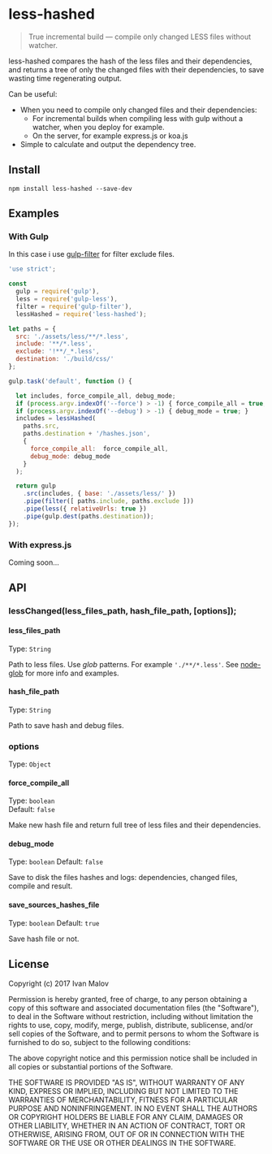 # less-hashed
> True incremental build — compile only changed LESS files without watcher.

less-hashed compares the hash of the less files and their dependencies, and returns a tree of only the changed files with their dependencies, to save wasting time regenerating output.

Can be useful:
* When you need to compile only changed files and their dependencies:
    *  For incremental builds when compiling less with gulp without a watcher, when you deploy for example.
    * On the server, for example express.js or koa.js
* Simple to calculate and output the dependency tree.


## Install
```
npm install less-hashed --save-dev
```

## Examples
### With Gulp
In this case i use [gulp-filter](https://github.com/sindresorhus/gulp-filter) for filter exclude files.
```javascript
'use strict';

const
  gulp = require('gulp'),
  less = require('gulp-less'),
  filter = require('gulp-filter'),
  lessHashed = require('less-hashed');

let paths = {
  src: './assets/less/**/*.less',
  include: '**/*.less',
  exclude: '!**/_*.less',
  destination: './build/css/'
};

gulp.task('default', function () {

  let includes, force_compile_all, debug_mode;
  if (process.argv.indexOf('--force') > -1) { force_compile_all = true; }
  if (process.argv.indexOf('--debug') > -1) { debug_mode = true; }
  includes = lessHashed(
    paths.src,
    paths.destination + '/hashes.json',
    {
      force_compile_all:  force_compile_all,
      debug_mode: debug_mode
    }
  );

  return gulp
    .src(includes, { base: './assets/less/' })
    .pipe(filter([ paths.include, paths.exclude ]))
    .pipe(less({ relativeUrls: true })
    .pipe(gulp.dest(paths.destination));
});
```
### With express.js
Coming soon...
## API
### lessChanged(less_files_path, hash_file_path, [options]);

#### less_files_path
Type: `String`

Path to less files. Use *glob* patterns. For example `'./**/*.less'`. See [node-glob](https://github.com/isaacs/node-glob) for more info and examples.

#### hash_file_path
Type: `String`

Path to save hash and debug files.

### options
Type: `Object`

#### force_compile_all
Type: `boolean`    
Default: `false`

Make new hash file and return full tree of less files and their dependencies.

#### debug_mode
Type: `boolean`
Default: `false`

Save to disk the files hashes and logs: dependencies, changed files, compile and result.

#### save_sources_hashes_file
Type: `boolean`
Default: `true`

Save hash file or not.

## License
Copyright (c) 2017 Ivan Malov

Permission is hereby granted, free of charge, to any person obtaining a copy of this software and associated documentation files (the "Software"), to deal in the Software without restriction, including without limitation the rights to use, copy, modify, merge, publish, distribute, sublicense, and/or sell copies of the Software, and to permit persons to whom the Software is furnished to do so, subject to the following conditions:

The above copyright notice and this permission notice shall be included in all copies or substantial portions of the Software.

THE SOFTWARE IS PROVIDED "AS IS", WITHOUT WARRANTY OF ANY KIND, EXPRESS OR IMPLIED, INCLUDING BUT NOT LIMITED TO THE WARRANTIES OF MERCHANTABILITY, FITNESS FOR A PARTICULAR PURPOSE AND NONINFRINGEMENT. IN NO EVENT SHALL THE AUTHORS OR COPYRIGHT HOLDERS BE LIABLE FOR ANY CLAIM, DAMAGES OR OTHER LIABILITY, WHETHER IN AN ACTION OF CONTRACT, TORT OR OTHERWISE, ARISING FROM, OUT OF OR IN CONNECTION WITH THE SOFTWARE OR THE USE OR OTHER DEALINGS IN THE SOFTWARE.